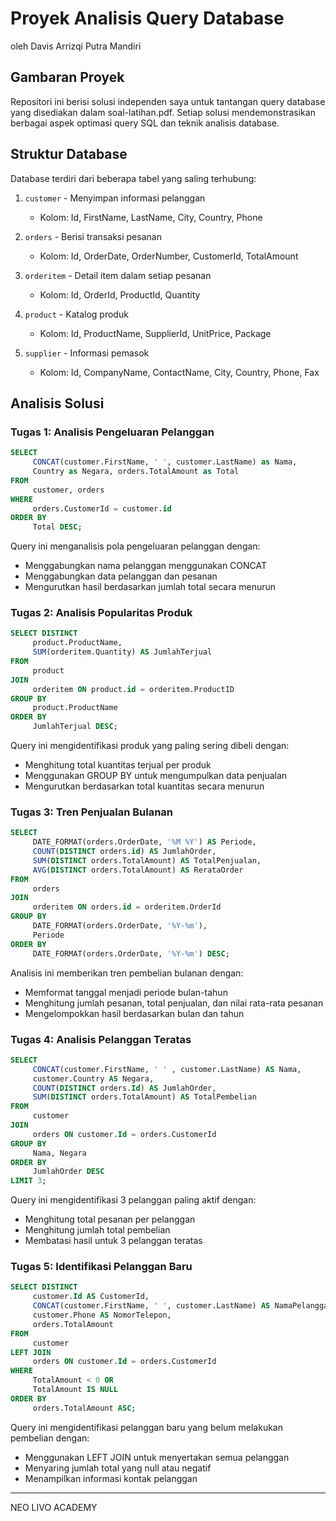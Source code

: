 # Proyek Analisis Query Database
oleh Davis Arrizqi Putra Mandiri

## Gambaran Proyek
Repositori ini berisi solusi independen saya untuk tantangan query database yang disediakan dalam soal-latihan.pdf. Setiap solusi mendemonstrasikan berbagai aspek optimasi query SQL dan teknik analisis database.

## Struktur Database
Database terdiri dari beberapa tabel yang saling terhubung:

1. `customer` - Menyimpan informasi pelanggan
    - Kolom: Id, FirstName, LastName, City, Country, Phone
    
2. `orders` - Berisi transaksi pesanan
    - Kolom: Id, OrderDate, OrderNumber, CustomerId, TotalAmount
    
3. `orderitem` - Detail item dalam setiap pesanan
    - Kolom: Id, OrderId, ProductId, Quantity
    
4. `product` - Katalog produk
    - Kolom: Id, ProductName, SupplierId, UnitPrice, Package
    
5. `supplier` - Informasi pemasok
    - Kolom: Id, CompanyName, ContactName, City, Country, Phone, Fax

## Analisis Solusi

### Tugas 1: Analisis Pengeluaran Pelanggan
```sql
SELECT 
     CONCAT(customer.FirstName, ' ', customer.LastName) as Nama, 
     Country as Negara, orders.TotalAmount as Total
FROM 
     customer, orders
WHERE
     orders.CustomerId = customer.id
ORDER BY
     Total DESC;
```
Query ini menganalisis pola pengeluaran pelanggan dengan:
- Menggabungkan nama pelanggan menggunakan CONCAT
- Menggabungkan data pelanggan dan pesanan
- Mengurutkan hasil berdasarkan jumlah total secara menurun

### Tugas 2: Analisis Popularitas Produk
```sql
SELECT DISTINCT
     product.ProductName,
     SUM(orderitem.Quantity) AS JumlahTerjual
FROM 
     product
JOIN
     orderitem ON product.id = orderitem.ProductID
GROUP BY
     product.ProductName
ORDER BY
     JumlahTerjual DESC;
```
Query ini mengidentifikasi produk yang paling sering dibeli dengan:
- Menghitung total kuantitas terjual per produk
- Menggunakan GROUP BY untuk mengumpulkan data penjualan
- Mengurutkan berdasarkan total kuantitas secara menurun

### Tugas 3: Tren Penjualan Bulanan
```sql
SELECT
     DATE_FORMAT(orders.OrderDate, '%M %Y') AS Periode,
     COUNT(DISTINCT orders.id) AS JumlahOrder,
     SUM(DISTINCT orders.TotalAmount) AS TotalPenjualan,
     AVG(DISTINCT orders.TotalAmount) AS RerataOrder
FROM
     orders
JOIN
     orderitem ON orders.id = orderitem.OrderId
GROUP BY
     DATE_FORMAT(orders.OrderDate, '%Y-%m'),
     Periode
ORDER BY
     DATE_FORMAT(orders.OrderDate, '%Y-%m') DESC;
```
Analisis ini memberikan tren pembelian bulanan dengan:
- Memformat tanggal menjadi periode bulan-tahun
- Menghitung jumlah pesanan, total penjualan, dan nilai rata-rata pesanan
- Mengelompokkan hasil berdasarkan bulan dan tahun

### Tugas 4: Analisis Pelanggan Teratas
```sql
SELECT 
     CONCAT(customer.FirstName, ' ' , customer.LastName) AS Nama, 
     customer.Country AS Negara,
     COUNT(DISTINCT orders.Id) AS JumlahOrder,
     SUM(DISTINCT orders.TotalAmount) AS TotalPembelian
FROM 
     customer
JOIN 
     orders ON customer.Id = orders.CustomerId   
GROUP BY
     Nama, Negara
ORDER BY
     JumlahOrder DESC
LIMIT 3;
```
Query ini mengidentifikasi 3 pelanggan paling aktif dengan:
- Menghitung total pesanan per pelanggan
- Menghitung jumlah total pembelian
- Membatasi hasil untuk 3 pelanggan teratas

### Tugas 5: Identifikasi Pelanggan Baru
```sql
SELECT DISTINCT
     customer.Id AS CustomerId,
     CONCAT(customer.FirstName, ' ', customer.LastName) AS NamaPelanggan,
     customer.Phone AS NomorTelepon,
     orders.TotalAmount
FROM
     customer
LEFT JOIN
     orders ON customer.Id = orders.CustomerId
WHERE
     TotalAmount < 0 OR
     TotalAmount IS NULL
ORDER BY
     orders.TotalAmount ASC;
```
Query ini mengidentifikasi pelanggan baru yang belum melakukan pembelian dengan:
- Menggunakan LEFT JOIN untuk menyertakan semua pelanggan
- Menyaring jumlah total yang null atau negatif
- Menampilkan informasi kontak pelanggan

---
NEO LIVO ACADEMY